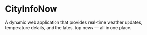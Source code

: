 # CityInfoNow
 A dynamic web application that provides real-time weather updates, temperature details, and the latest top news — all in one place.
